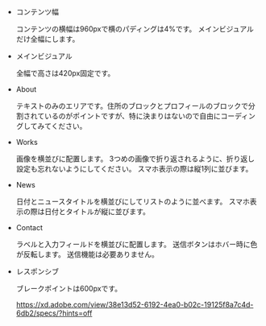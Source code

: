 - コンテンツ幅

  コンテンツの横幅は960pxで横のパディングは4%です。
  メインビジュアルだけ全幅にします。
- メインビジュアル

  全幅で高さは420px固定です。
- About

  テキストのみのエリアです。住所のブロックとプロフィールのブロックで分割されているのがポイントですが、特に決まりはないので自由にコーディングしてみてください。
- Works

  画像を横並びに配置します。
  3つめの画像で折り返されるように、折り返し設定も忘れないようにしてください。
  スマホ表示の際は縦1列に並びます。
- News

  日付とニュースタイトルを横並びにしてリストのように並べます。
  スマホ表示の際は日付とタイトルが縦に並びます。
- Contact

  ラベルと入力フィールドを横並びに配置します。
  送信ボタンはホバー時に色が反転します。
  送信機能は必要ありません。
- レスポンシブ

  ブレークポイントは600pxです。


  https://xd.adobe.com/view/38e13d52-6192-4ea0-b02c-19125f8a7c4d-6db2/specs/?hints=off
